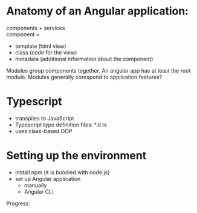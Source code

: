 # Anatomy of an Angular application:
components + services  
component = 
- template (html view) 
- class (code for the view) 
- metadata (additional information about the component)

Modules group components together. An angular app has at least the root module. Modules generally corespond to application features?

# Typescript
- transpiles to JavaScript
- Typescript type definition files: *.d.ts
- uses class-based OOP

# Setting up the environment
- install npm (it is bundled with node.js)
- set up Angular application
  - manually
  - Angular CLI

Progress: 
